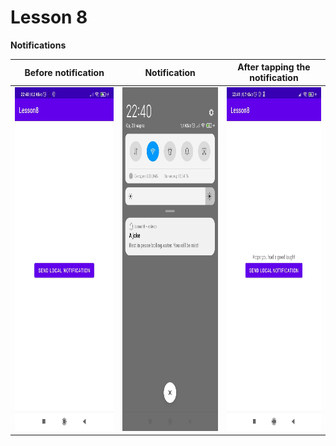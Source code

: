 # Lesson 8

**Notifications**

Before notification | Notification | After tapping the notification
:-------------------:|:------------:|:-------------------------------------:
<img src="1.jpg" width="300" height="550"> | <img src="2.png" width="280" height="550"> | <img src="3.jpg" width="280" height="550">